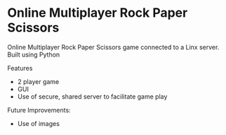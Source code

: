 # Online Multiplayer Rock Paper Scissors
Online Multiplayer Rock Paper Scissors game connected to a Linx server. Built using Python

Features

* 2 player game
* GUI
* Use of secure, shared server to facilitate game play

Future Improvements:

* Use of images
